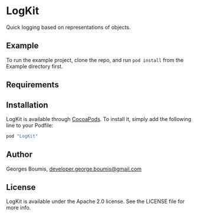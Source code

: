 # LogKit

Quick logging based on representations of objects.

## Example

To run the example project, clone the repo, and run `pod install` from the Example directory first.

## Requirements

## Installation

LogKit is available through [CocoaPods](http://cocoapods.org). To install
it, simply add the following line to your Podfile:

```ruby
pod "LogKit"
```

## Author

Georges Boumis, developer.george.boumis@gmail.com

## License

LogKit is available under the Apache 2.0 license. See the LICENSE file for more info.


